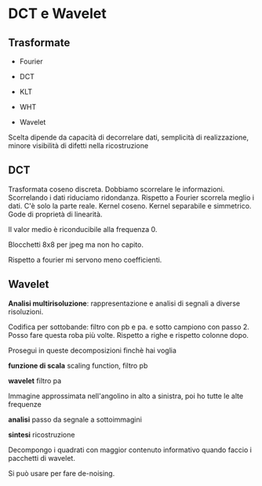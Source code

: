 # DCT e Wavelet

## Trasformate

- Fourier

- DCT

- KLT

- WHT

- Wavelet

Scelta dipende da capacità di decorrelare dati, semplicità di realizzazione, minore visibilità di difetti nella ricostruzione

## DCT

Trasformata coseno discreta.
Dobbiamo scorrelare le informazioni. Scorrelando i dati riduciamo ridondanza.
Rispetto a Fourier scorrela meglio i dati. C'è solo la parte reale.
Kernel coseno.  Kernel separabile e simmetrico.  Gode di proprietà di linearità.

Il valor medio è riconducibile alla frequenza 0.

Blocchetti 8x8 per jpeg ma non ho capito.

Rispetto a fourier mi servono meno coefficienti.

## Wavelet

**Analisi multirisoluzione**: rappresentazione e analisi di segnali a diverse risoluzioni. 

Codifica per sottobande: filtro con pb e pa. e sotto campiono con passo 2. Posso fare questa roba più volte. Rispetto a righe e rispetto colonne dopo.

Prosegui in queste decomposizioni finchè hai voglia

**funzione di scala** scaling function, filtro pb

**wavelet** filtro pa

Immagine approssimata nell'angolino in alto a sinistra, poi ho tutte le alte frequenze

**analisi** passo da segnale a sottoimmagini

**sintesi** ricostruzione

Decompongo i quadrati con maggior contenuto informativo quando faccio i pacchetti di wavelet.

Si può usare per fare de-noising.
